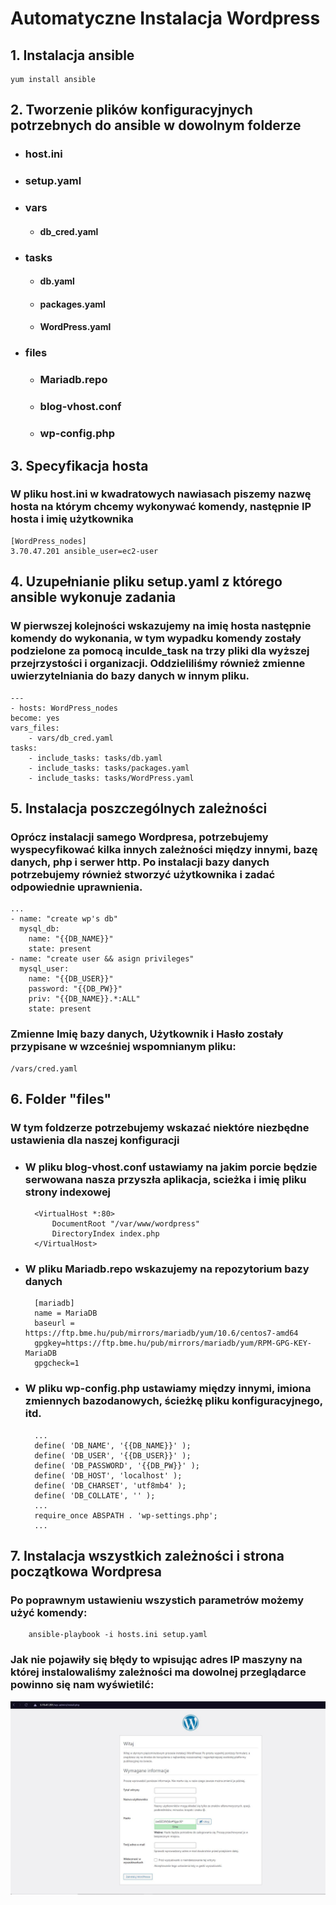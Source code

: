 # **Automatyczne Instalacja Wordpress**
## **1.** Instalacja ansible
    yum install ansible 
## **2.** Tworzenie plików konfiguracyjnych potrzebnych do ansible w dowolnym folderze
* ### host.ini
* ### setup.yaml
* ###  vars
    * #### db_cred.yaml
* ###  tasks
    * #### db.yaml
    * #### packages.yaml
    * #### WordPress.yaml
* ### files
    * ### Mariadb.repo
    * ### blog-vhost.conf
    * ### wp-config.php
## **3.** Specyfikacja hosta
### W pliku host.ini w kwadratowych nawiasach piszemy nazwę hosta na którym chcemy wykonywać komendy, następnie IP hosta i imię użytkownika
    [WordPress_nodes]
    3.70.47.201 ansible_user=ec2-user
## **4.** Uzupełnianie pliku setup.yaml z którego ansible wykonuje zadania
### W pierwszej kolejności wskazujemy na imię hosta następnie komendy do wykonania, w tym wypadku komendy zostały podzielone za pomocą inculde_task na trzy pliki dla wyższej przejrzystości i organizacji. Oddzieliliśmy również zmienne uwierzytelniania do bazy danych w innym pliku.
    ---
    - hosts: WordPress_nodes
    become: yes
    vars_files:
        - vars/db_cred.yaml
    tasks:
        - include_tasks: tasks/db.yaml
        - include_tasks: tasks/packages.yaml
        - include_tasks: tasks/WordPress.yaml
## **5.** Instalacja poszczególnych zależności
### Oprócz instalacji samego Wordpresa, potrzebujemy wyspecyfikować kilka innych zależności między innymi, bazę danych, php i serwer http. Po instalacji bazy danych potrzebujemy również stworzyć użytkownika i zadać odpowiednie uprawnienia.
    ...
    - name: "create wp's db"
      mysql_db:
        name: "{{DB_NAME}}"
        state: present
    - name: "create user && asign privileges"
      mysql_user:
        name: "{{DB_USER}}"
        password: "{{DB_PW}}"
        priv: "{{DB_NAME}}.*:ALL"
        state: present
### Zmienne Imię bazy danych, Użytkownik i Hasło zostały przypisane w wzceśniej wspomnianym pliku:
    /vars/cred.yaml
## **6.** Folder "files"
### W tym foldzerze potrzebujemy wskazać niektóre niezbędne ustawienia dla naszej konfiguracji
* ### W pliku blog-vhost.conf ustawiamy na jakim porcie będzie serwowana nasza przyszła aplikacja, scieżka i imię pliku strony indexowej
        <VirtualHost *:80>
            DocumentRoot "/var/www/wordpress"
            DirectoryIndex index.php
        </VirtualHost>
* ### W pliku Mariadb.repo wskazujemy na repozytorium bazy danych
        [mariadb]
        name = MariaDB
        baseurl = https://ftp.bme.hu/pub/mirrors/mariadb/yum/10.6/centos7-amd64
        gpgkey=https://ftp.bme.hu/pub/mirrors/mariadb/yum/RPM-GPG-KEY-MariaDB
        gpgcheck=1
* ###  W pliku wp-config.php ustawiamy między innymi, imiona zmiennych bazodanowych, ścieżkę pliku konfiguracyjnego, itd.
        ...
        define( 'DB_NAME', '{{DB_NAME}}' );
        define( 'DB_USER', '{{DB_USER}}' );
        define( 'DB_PASSWORD', '{{DB_PW}}' );
        define( 'DB_HOST', 'localhost' );
        define( 'DB_CHARSET', 'utf8mb4' );
        define( 'DB_COLLATE', '' );
        ...
        require_once ABSPATH . 'wp-settings.php';
        ...
## **7.** Instalacja wszystkich zależności i strona początkowa Wordpresa
### Po poprawnym ustawieniu wszystich parametrów możemy użyć komendy:
        ansible-playbook -i hosts.ini setup.yaml
### Jak nie pojawiły się błędy to wpisując adres IP maszyny na której instalowaliśmy zależności ma dowolnej przeglądarce powinno się nam wyświetilć:
![Wordpress](img/Wordpress.JPG)